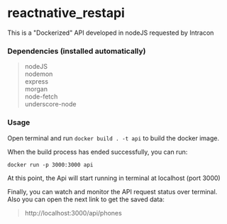 # reactnative_restapi
This is a "Dockerized" API developed in nodeJS requested by Intracon

### Dependencies (installed automatically)

> nodeJS<br>
> nodemon<br>
> express<br>
> morgan<br>
> node-fetch<br>
> underscore-node


### Usage

Open terminal and run `docker build . -t api` to build the docker image.

When the build process has ended successfully, you can run:
```
docker run -p 3000:3000 api
```

At this point, the Api will start running in terminal at localhost (port 3000)

Finally, you can watch and monitor the API request status over terminal. Also you can open the next link to get the saved data:
> http://localhost:3000/api/phones

